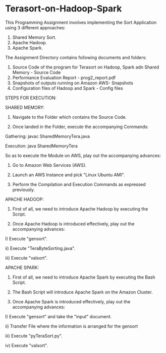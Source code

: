 # Terasort-on-Hadoop-Spark

This Programming Assignment involves implementing the Sort Application using 3 different approaches:
1) Shared Memory Sort.
2) Apache Hadoop.
3) Apache Spark.

The Assignment Directory contains following documents and folders:

1. Source Code of the program for Terasort on Hadoop, Spark adn Shared Memory - Source Code
2. Performance Evaluation Report - prog2_report.pdf
3. Snapshots of outputs running on Amazon AWS- Snapshots
4. Configuration files of Hadoop and Spark - Config files

STEPS FOR EXECUTION: 

SHARED MEMORY: 

1) Navigate to the Folder which contains the Source Code. 

2) Once landed in the Folder, execute the accompanying Commands: 

Gathering: javac SharedMemoryTera.java 

Execution: java SharedMemoryTera 

So as to execute the Module on AWS, play out the accompanying advances: 

1) Go to Amazon Web Services (AWS). 

2) Launch an AWS Instance and pick "Linux Ubuntu AMI". 

3) Perform the Compilation and Execution Commands as expressed previously. 


APACHE HADOOP: 

1) First of all, we need to introduce Apache Hadoop by executing the Script. 

2) Once Apache Hadoop is introduced effectively, play out the accompanying advances: 

I) Execute "gensort". 

ii) Execute "TeraByteSorting.java". 

iii) Execute "valsort". 


APACHE SPARK: 

1) First of all, we need to introduce Apache Spark by executing the Bash Script. 

2) The Bash Script will introduce Apache Spark on the Amazon Cluster. 

3) Once Apache Spark is introduced effectively, play out the accompanying advances: 

I) Execute "gensort" and take the "input" document. 

ii) Transfer File where the information is arranged for the gensort 

iii) Execute "pyTeraSort.py". 

iv) Execute "valsort".

